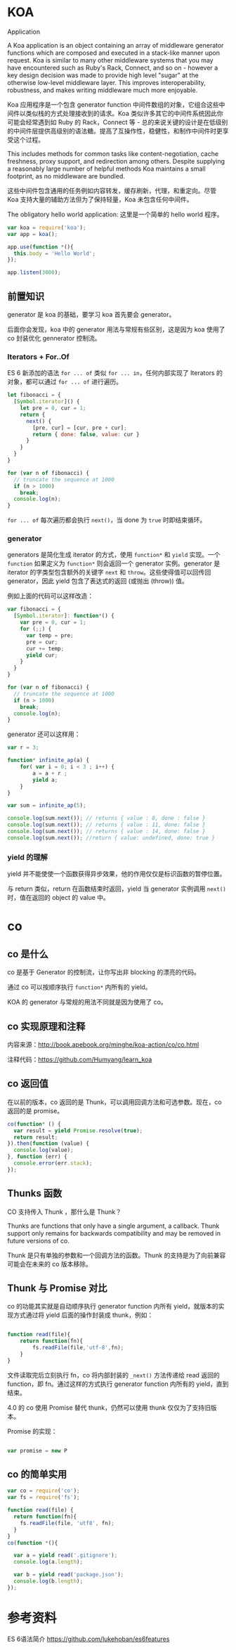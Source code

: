 # KOA

Application

A Koa application is an object containing an array of middleware generator functions which are composed and executed in a stack-like manner upon request. Koa is similar to many other middleware systems that you may have encountered such as Ruby's Rack, Connect, and so on - however a key design decision was made to provide high level "sugar" at the otherwise low-level middleware layer. This improves interoperability, robustness, and makes writing middleware much more enjoyable.

Koa 应用程序是一个包含 generator function 中间件数组的对象，它组合这些中间件以类似栈的方式处理接收到的请求。Koa 类似许多其它的中间件系统因此你可能会经常遇到如 Ruby 的 Rack，Connect 等 - 总的来说关键的设计是在低级别的中间件层提供高级别的语法糖。提高了互操作性，稳健性，和制作中间件时更享受这个过程。

This includes methods for common tasks like content-negotiation, cache freshness, proxy support, and redirection among others. Despite supplying a reasonably large number of helpful methods Koa maintains a small footprint, as no middleware are bundled.

这些中间件包含通用的任务例如内容转发，缓存刷新，代理，和重定向。尽管 Koa 支持大量的辅助方法但为了保持轻量，Koa 未包含任何中间件。

The obligatory hello world application:
这里是一个简单的 hello world 程序。

```javascript
var koa = require('koa');
var app = koa();

app.use(function *(){
  this.body = 'Hello World';
});

app.listen(3000);

```

## 前置知识

generator 是 koa 的基础，要学习 koa 首先要会 generator。

后面你会发现，koa 中的 generator 用法与常规有些区别，这是因为 koa 使用了 co 封装优化 gennerator 控制流。

### Iterators + For..Of

ES 6 新添加的语法 `for ... of` 类似 `for ... in`，任何内部实现了 Iterators  的对象，都可以通过 `for ... of` 进行遍历。

```javascript
let fibonacci = {
  [Symbol.iterator]() {
    let pre = 0, cur = 1;
    return {
      next() {
        [pre, cur] = [cur, pre + cur];
        return { done: false, value: cur }
      }
    }
  }
}

for (var n of fibonacci) {
  // truncate the sequence at 1000
  if (n > 1000)
    break;
  console.log(n);
}
```  

`for ... of` 每次遍历都会执行 `next()`，当 done 为 `true` 时即结束循环。

### generator

generators 是简化生成 iterator 的方式，使用 `function*` 和 `yield` 实现。一个 `function` 如果定义为 `function*` 则会返回一个 generator 实例。generator 是 iterator 的字类型包含额外的关键字 `next` 和 `throw`。这些使得值可以回传回 generator，因此 yield 包含了表达式的返回 (或抛出 (throw)) 值。

例如上面的代码可以这样改造：

```javascript
var fibonacci = {
  [Symbol.iterator]: function*() {
    var pre = 0, cur = 1;
    for (;;) {
      var temp = pre;
      pre = cur;
      cur += temp;
      yield cur;
    }
  }
}

for (var n of fibonacci) {
  // truncate the sequence at 1000
  if (n > 1000)
    break;
  console.log(n);
}
```

generator 还可以这样用：

```javascript
var r = 3;

function* infinite_ap(a) {
    for( var i = 0; i < 3 ; i++) {
        a = a + r ;
        yield a;
    }
}

var sum = infinite_ap(5);

console.log(sum.next()); // returns { value : 8, done : false }
console.log(sum.next()); // returns { value : 11, done: false }
console.log(sum.next()); // returns { value : 14, done: false }
console.log(sum.next()); //return { value: undefined, done: true }

```

### yield 的理解

yield 并不能使使一个函数获得异步效果，他的作用仅仅是标识函数的暂停位置。

与 return 类似，return 在函数结束时返回，yield 当 generator 实例调用 `next()` 时，值在返回的 object 的 value 中。

# co

## co 是什么

co 是基于 Generator 的控制流，让你写出非 blocking 的漂亮的代码。

通过 co 可以按顺序执行 `function*` 内所有的 yield。

KOA 的 generator 与常规的用法不同就是因为使用了 co。

## co 实现原理和注释

内容来源：http://book.apebook.org/minghe/koa-action/co/co.html

注释代码：https://github.com/Humyang/learn_koa

## co 返回值

在以前的版本，co 返回的是 Thunk，可以调用回调方法和可选参数。现在，co 返回的是 promise。

```javascript
co(function* () {
  var result = yield Promise.resolve(true);
  return result;
}).then(function (value) {
  console.log(value);
}, function (err) {
  console.error(err.stack);
});
```

## Thunks 函数

CO 支持传入 Thunk ，那什么是 Thunk？

Thunks are functions that only have a single argument, a callback. Thunk support only remains for backwards compatibility and may be removed in future versions of co.

Thunk 是只有单独的参数和一个回调方法的函数。Thunk 的支持是为了向前兼容可能会在未来的 co 版本移除。

## Thunk 与 Promise 对比

co 的功能其实就是自动顺序执行 generator function 内所有 yield，就版本的实现方式通过将 yield 后面的操作封装成 thunk，例如：

```javascript

function read(file){
    return function(fn){
        fs.readFile(file,'utf-8',fn);
    }
}

```

文件读取完后立刻执行 fn，co 将内部封装的 `_next()` 方法传递给 read 返回的 function，即 fn。通过这样的方式执行 generator function 内所有的 yield，直到结束。

4.0 的 co 使用 Promise 替代 thunk，仍然可以使用 thunk 仅仅为了支持旧版本。

Promise 的实现：

```javascript

var promise = new P

```


## co 的简单实用



```javascript
var co = require('co');
var fs = require('fs');

function read(file) {
  return function(fn){
    fs.readFile(file, 'utf8', fn);
  }
}
co(function *(){

  var a = yield read('.gitignore');
  console.log(a.length);

  var b = yield read('package.json');
  console.log(b.length);
});
```

# 参考资料

ES 6语法简介
https://github.com/lukehoban/es6features
